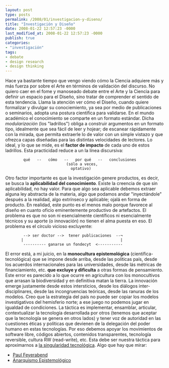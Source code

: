```yaml
---
layout: post
type: posts
permalink: /2008/01/investigacion-y-diseno/
title: "Investigación y Diseño"
date: 2008-01-22 12:57:23 -0000
last_modified_at: 2008-01-22 12:57:23 -0000
publish: true
categories:
- "investigación"
tags:
- debate
- design research
- design thinking
---
```

Hace ya bastante tiempo que vengo viendo cómo la Ciencia adquiere más y más fuerza por sobre el Arte en términos de validación del discurso. No quiero caer en el fome y manoseado debate entre el Arte y la Ciencia para definir un espacio para el Diseño, sino tratar de comprender el sentido de esta tendencia. Llama la atención ver cómo el Diseño, cuando quiere formalizar y divulgar su conociemiento, ya sea por medio de publicaciones o seminarios, adopta una postura cientí­fica para validarse. En el mundo académico el conocimiento se comparte en un formato estándar. Dicha _modularización_ (los "ladrillos") obliga a construir argumentos en un formato tipo, idealmente que sea fácil de leer y hojear; de escanear rápidamente con la mirada, que permita extraerle lo de valor con un simple vistazo y que ofrezca capas diseñadas para las distintas velocidades de lectores. Lo ideal, y lo que se mide, es el **factor de impacto** de cada uno de estos ladrillos. Esta practicidad reduce a un la lí­nea discursiva:
  
            qué   --   cómo   --   por qué   --   conclusiones
                               (sólo a veces,
                                 optativo)

Otro factor importante es que la investigación genere productos, es decir, se busca la **aplicabilidad del conocimiento**. Existe la creencia de que sin aplicabilidad, no hay valor. Para que algo sea aplicable debemos extraer alguna ley abstracta de la materia, algo que podamos andar "inyectándole" después a la realidad, algo extrí­nseco y aplicable; ojalá en forma de producto. En realidad, este punto es el menos malo porque favorece al diseño en cuanto oficio eminentemente productivo de artefactos. El problema es que no son ni esencialmente cientí­ficos ni esencialmente técnicos y su aporte (o innovación) no tienen el alma puesta en eso. El problema es el cí­rculo vicioso excluyente:
  
            --> ser doctor -->  tener publicaciones  --¬
           |                                           |
            ---------- ganarse un fondecyt  <-----------

El error está, a mi juicio, en la **monocultura epistemológica** (cientí­fica-tecnológica) que se impone desde arriba, desde las polí­ticas paí­s, desde los acuerdos internacionales para las universidades, desde lás métricas de financiamiento, etc. **que excluye y dificulta** a otras formas de pensamiento. Este error es parecido a lo que ocurre en agricultura con los monocultivos que arrasan la biodiversidad y en definitiva matan la tierra. La innovación emerge justamente desde estos intersticios, desde los diálogos inter-disciplinares, desde las incongruencias teóricas, desde las ranuras de los modelos. Creo que la estrategia del paí­s no puede ser copiar los modelos investigativos del hemisferio norte; a ese juego no podemos jugar en igualdad de condiciones. La táctica es implementar, ensamblar, articular, contextualizar la tecnologí­a desarrollada por otros (tenemos que aceptar que la tecnologí­a se genera en otros lados) y tener voz de autoridad en las cuestiones éticas y polí­ticas que devienen de la delegación del poder humano en estas tecnologí­as. Por eso debemos apoyar los movimientos de software libre, códigos abiertos, contenidos transparentes, tecnologí­a reversible, cultura RW (read-write), etc. Esta debe ser nuestra táctica para aproximarnos a [la singularidad tecnológica](http://es.wikipedia.org/wiki/Singularidad_tecnol%C3%B3gica). Algo que hay que mirar:

* [Paul Feyerabend](http://es.wikipedia.org/wiki/Paul_Feyerabend "FilÃ³sofo y crÃ­tico del mÃ©todo cientÃ­fico")
* [Anarquismo Epistemológico](http://en.wikipedia.org/wiki/Epistemological_anarchism "TeorÃ­a epistemolÃ³gica sostenida por Paul Feyerabend")

